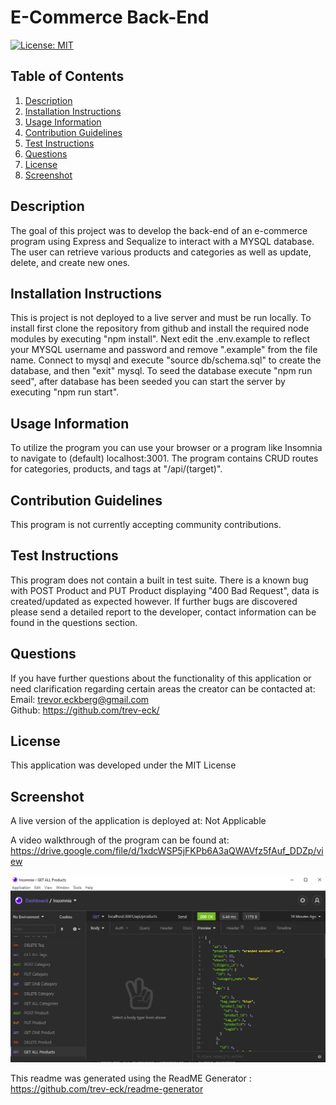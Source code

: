 # E-Commerce Back-End

[![License: MIT](https://img.shields.io/badge/License-MIT-yellow.svg)](https://opensource.org/licenses/MIT)

## Table of Contents
    
1. [Description](##description)
2. [Installation Instructions](##installation-instructions)
3. [Usage Information](##usage-information)
4. [Contribution Guidelines](##contribution-guidelines)
5. [Test Instructions](##test-instructions)
6. [Questions](##questions)
7. [License](##license)
8. [Screenshot](##screenshot)
    
    
## Description
The goal of this project was to develop the back-end of an e-commerce program using Express and Sequalize to interact with a MYSQL database. The user can retrieve various products and categories as well as update, delete, and create new ones.
    
## Installation Instructions
This is project is not deployed to a live server and must be run locally. To install first clone the repository from github and install the required node modules by executing "npm install". Next  edit the .env.example to reflect your MYSQL username and password and remove ".example" from the file name. Connect to mysql and execute "source db/schema.sql" to create the database, and then "exit" mysql. To seed the database execute "npm run seed", after database has been seeded you can start the server by executing "npm run start".
    
## Usage Information
To utilize the program you can use your browser or a program like Insomnia to navigate to (default) localhost:3001. The program contains CRUD routes for categories, products, and tags at "/api/(target)".
    
## Contribution Guidelines
This program is not currently accepting community contributions.
    
## Test Instructions
This program does not contain a built in test suite. There is a known bug with POST Product and PUT Product displaying "400 Bad Request", data is created/updated as expected however. If further bugs are discovered please send a detailed report to the developer, contact information can be found in the questions section.
    
## Questions
If you have further questions about the functionality of this application or need clarification regarding certain areas the creator can be contacted at:<br>
Email: trevor.eckberg@gmail.com <br>
Github: https://github.com/trev-eck/
    
## License
This application was developed under the MIT License

## Screenshot
A live version of the application is deployed at: Not Applicable

A video walkthrough of the program can be found at: https://drive.google.com/file/d/1xdcWSP5jFKPb6A3aQWAVfz5fAuf_DDZp/view

![screenshot of insomnia](././images/Screenshot.png)

This readme was generated using the ReadME Generator : https://github.com/trev-eck/readme-generator